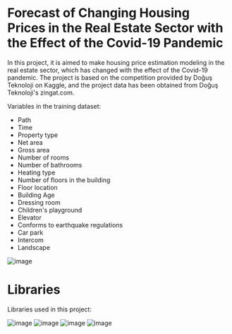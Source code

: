 # Forecast of Changing Housing Prices in the Real Estate Sector with the Effect of the Covid-19 Pandemic

In this project, it is aimed to make housing price estimation modeling in the real estate sector, which has changed with the effect of the Covid-19 pandemic. The project is based on the competition provided by Doğuş Teknoloji on Kaggle, and the project data has been obtained from Doğuş Teknoloji's zingat.com.

Variables in the training dataset:
* Path
* Time
* Property type
* Net area
* Gross area
* Number of rooms
* Number of bathrooms
* Heating type
* Number of floors in the building
* Floor location
* Building Age
* Dressing room
* Children's playground
* Elevator
* Conforms to earthquake regulations
* Car park
* Intercom
* Landscape

![image](https://user-images.githubusercontent.com/71854717/145420698-875b72a8-61a9-4463-9494-454f0d946a1a.png)

# Libraries
Libraries used in this project:

![image](https://user-images.githubusercontent.com/71854717/145412431-9f7172e4-cf00-4671-8862-43704d6bad46.png)
![image](https://user-images.githubusercontent.com/71854717/145412044-7d07f735-5660-478f-8c6a-012d08d4a470.png)
![image](https://user-images.githubusercontent.com/71854717/145410398-3f476504-322b-4279-ad37-997a5f6a140e.png)
![image](https://user-images.githubusercontent.com/71854717/145412745-b8221b8e-543e-4afa-ae35-b2dddd674fbc.png)
